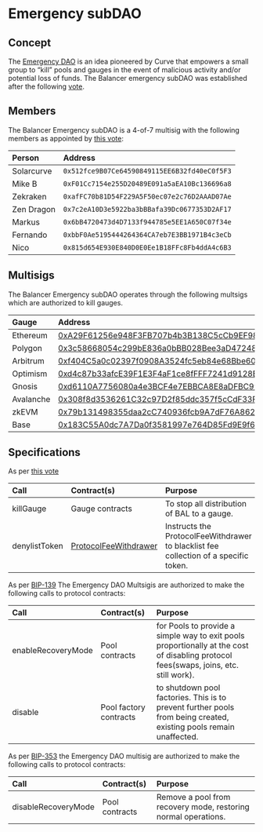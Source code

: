 # Emergency subDAO

## Concept

The [Emergency DAO](https://dao.curve.fi/emergencymembers) is an idea pioneered by Curve that empowers a small group to “kill” pools and gauges in the event of malicious activity and/or potential loss of funds. The Balancer emergency subDAO was established after the following [vote](https://vote.balancer.fi/#/proposal/0x63fab7ab9ef5b9579dabb82058b8ea309e39c766d435438b55fff8db7c1f69fd).

## Members

The Balancer Emergency subDAO is a 4-of-7 multisig with the following members as appointed by [this vote](https://forum.balancer.fi/t/form-the-emergency-subdao/3197):

| Person     | Address                                      |
| :--------- | :------------------------------------------- |
| Solarcurve | `0x512fce9B07Ce64590849115EE6B32fd40eC0f5F3` |
| Mike B     | `0xF01Cc7154e255D20489E091a5aEA10Bc136696a8` |
| Zekraken   | `0xafFC70b81D54F229A5F50ec07e2c76D2AAAD07Ae` |
| Zen Dragon | `0x7c2eA10D3e5922ba3bBBafa39Dc0677353D2AF17` |
| Markus     | `0x6bB4720473d4D7133f944785e5EE1A650C07f34e` |
| Fernando   | `0xbbF0Ae5195444264364CA7eb7E3BB1971B4c3eCb` |
| Nico       | `0x815d654E930E840D0E0Ee1B18FFc8Fb4ddA4c6B3` |

## Multisigs

The Balancer Emergency subDAO operates through the following multsigs which are authorized to kill gauges.

| Gauge     | Address                                                                                                                                                                                    |
|:----------|:-------------------------------------------------------------------------------------------------------------------------------------------------------------------------------------------|
| Ethereum  | <span class="address-link">[0xA29F61256e948F3FB707b4b3B138C5cCb9EF9888](https://etherscan.io/address/0xA29F61256e948F3FB707b4b3B138C5cCb9EF9888)</span>                                    |
| Polygon   | <span class="address-link">[0x3c58668054c299bE836a0bBB028Bee3aD4724846](https://polygonscan.com/address/0x3c58668054c299bE836a0bBB028Bee3aD4724846)</span>                                 |
| Arbitrum  | <span class="address-link">[0xf404C5a0c02397f0908A3524fc5eb84e68Bbe60D](https://arbiscan.io/address/0xf404C5a0c02397f0908A3524fc5eb84e68Bbe60D)</span>                                     |
| Optimism  | <span class="address-link">[0xd4c87b33afcE39F1E3F4aF1ce8fFFF7241d9128B](https://optimistic.etherscan.io/address/0xd4c87b33afcE39F1E3F4aF1ce8fFFF7241d9128B)</span>                         |
 | Gnosis    | <span class="address-link">[0xd6110A7756080a4e3BCF4e7EBBCA8E8aDFBC9962](https://gnosisscan.io/address/0xd6110A7756080a4e3BCF4e7EBBCA8E8aDFBC9962)</span>                                   |
 | Avalanche | <span class="address-link">[0x308f8d3536261C32c97D2f85ddc357f5cCdF33F0](https://app.safe.global/transactions/queue?safe=avax:0x308f8d3536261C32c97D2f85ddc357f5cCdF33F0)</span>            |
 | zkEVM     | <span class="address-link">[0x79b131498355daa2cC740936fcb9A7dF76A86223](https://zksafe.quickswap.exchange/transactions/queue?safe=zkEVM:0x79b131498355daa2cC740936fcb9A7dF76A86223)</span> |
| Base      | <span class="address-link">[0x183C55A0dc7A7Da0f3581997e764D85Fd9E9f63a](https://app.safe.global/transactions/queue?safe=base:0x183C55A0dc7A7Da0f3581997e764D85Fd9E9f63a)</span>            |


## Specifications

As per [this vote](https://forum.balancer.fi/t/form-the-emergency-subdao/3197)

| Call          | Contract(s)                                                                                      | Purpose                                                                              |
| :------------ | :----------------------------------------------------------------------------------------------- | :----------------------------------------------------------------------------------- |
| killGauge     | Gauge contracts                                                                                  | To stop all distribution of BAL to a gauge.                                          |
| denylistToken | [ProtocolFeeWithdrawer](https://etherscan.io/address/0x5ef4c5352882b10893b70DbcaA0C000965bd23c5) | Instructs the ProtocolFeeWithdrawer to blacklist fee collection of a specific token. |

As per [BIP-139](https://forum.balancer.fi/t/bip-139-update-emergency-subdao-permissions/4174)
The Emergency DAO Multsigis are authorized to make the following calls to protocol contracts:

| Call               | Contract(s)            | Purpose                                                                                                                               |
| :----------------- | :--------------------- | :------------------------------------------------------------------------------------------------------------------------------------ |
| enableRecoveryMode | Pool contracts         | for Pools to provide a simple way to exit pools proportionally at the cost of disabling protocol fees(swaps, joins, etc. still work). |
| disable            | Pool factory contracts | to shutdown pool factories. This is to prevent further pools from being created, existing pools remain unaffected.                    |

As per [BIP-353](https://forum.balancer.fi/t/bip-353-grant-permissions-for-composable-stable-pool-factory-v5/4974) the Emergency DAO multisig are authorized to make the following calls to protocol contracts:

| Call                | Contract(s)            | Purpose                                                        |
| :-----------------  | :--------------------- |:---------------------------------------------------------------|
| disableRecoveryMode | Pool contracts         | Remove a pool from recovery mode, restoring normal operations. |